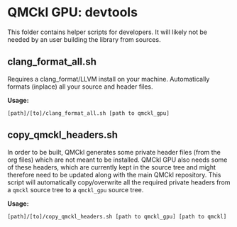 # QMCkl GPU: devtools

This folder contains helper scripts for developers. It will likely not be needed by an user building the library from sources.

## clang_format_all.sh

Requires a clang_format/LLVM install on your machine. Automatically formats (inplace) all your source and header files.

**Usage:**

```
[path]/[to]/clang_format_all.sh [path to qmckl_gpu]
```

## copy_qmckl_headers.sh

In order to be built, QMCkl generates some private header files (from the org files) which are not meant to be installed. QMCkl GPU also needs some of these headers, which are currently kept in the source tree and might therefore need to be updated along with the main QMCkl repository. This script will automatically copy/overwrite all the required private headers from a `qmckl` source tree to a `qmckl_gpu` source tree. 

**Usage:**

```
[path]/[to]/copy_qmckl_headers.sh [path to qmckl_gpu] [path to qmckl]
```
